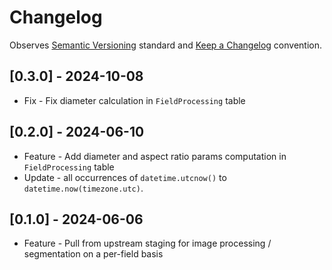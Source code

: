 # Changelog

Observes [Semantic Versioning](https://semver.org/spec/v2.0.0.html) standard and
[Keep a Changelog](https://keepachangelog.com/en/1.0.0/) convention.

## [0.3.0] - 2024-10-08

- Fix - Fix diameter calculation in `FieldProcessing` table

## [0.2.0] - 2024-06-10

- Feature - Add diameter and aspect ratio params computation in `FieldProcessing` table
- Update - all occurrences of `datetime.utcnow()` to `datetime.now(timezone.utc)`.

## [0.1.0] - 2024-06-06

- Feature - Pull from upstream staging for image processing / segmentation on a per-field basis

